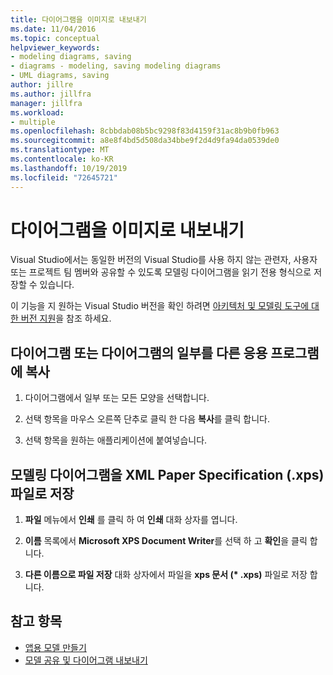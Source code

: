 ```yaml
---
title: 다이어그램을 이미지로 내보내기
ms.date: 11/04/2016
ms.topic: conceptual
helpviewer_keywords:
- modeling diagrams, saving
- diagrams - modeling, saving modeling diagrams
- UML diagrams, saving
author: jillre
ms.author: jillfra
manager: jillfra
ms.workload:
- multiple
ms.openlocfilehash: 8cbbdab08b5bc9298f83d4159f31ac8b9b0fb963
ms.sourcegitcommit: a8e8f4bd5d508da34bbe9f2d4d9fa94da0539de0
ms.translationtype: MT
ms.contentlocale: ko-KR
ms.lasthandoff: 10/19/2019
ms.locfileid: "72645721"
---
```

# <a name="export-diagrams-as-images"></a>다이어그램을 이미지로 내보내기

Visual Studio에서는 동일한 버전의 Visual Studio를 사용 하지 않는 관련자, 사용자 또는 프로젝트 팀 멤버와 공유할 수 있도록 모델링 다이어그램을 읽기 전용 형식으로 저장할 수 있습니다.

이 기능을 지 원하는 Visual Studio 버전을 확인 하려면 [아키텍처 및 모델링 도구에 대 한 버전 지원](../modeling/what-s-new-for-design-in-visual-studio.md#VersionSupport)을 참조 하세요.

## <a name="copy-a-diagram-or-part-of-a-diagram-to-another-application"></a>다이어그램 또는 다이어그램의 일부를 다른 응용 프로그램에 복사

1. 다이어그램에서 일부 또는 모든 모양을 선택합니다.

2. 선택 항목을 마우스 오른쪽 단추로 클릭 한 다음 **복사**를 클릭 합니다.

3. 선택 항목을 원하는 애플리케이션에 붙여넣습니다.

## <a name="save-a-modeling-diagram-as-an-xml-paper-specification-xps-file"></a>모델링 다이어그램을 XML Paper Specification (.xps) 파일로 저장

1. **파일** 메뉴에서 **인쇄** 를 클릭 하 여 **인쇄** 대화 상자를 엽니다.

2. **이름** 목록에서 **Microsoft XPS Document Writer**를 선택 하 고 **확인**을 클릭 합니다.

3. **다른 이름으로 파일 저장** 대화 상자에서 파일을 **xps 문서 (\* .xps)** 파일로 저장 합니다.

## <a name="see-also"></a>참고 항목

- [앱용 모델 만들기](../modeling/create-models-for-your-app.md)
- [모델 공유 및 다이어그램 내보내기](../modeling/share-models-and-exporting-diagrams.md)
